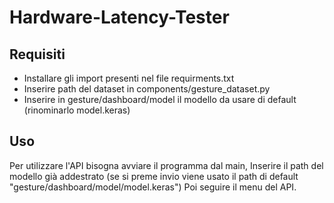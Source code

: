 # Hardware-Latency-Tester

## Requisiti
* Installare gli import presenti nel file requirments.txt
* Inserire path del dataset in components/gesture_dataset.py
* Inserire in gesture/dashboard/model il modello da usare di default (rinominarlo model.keras)

## Uso
Per utilizzare l'API bisogna avviare il programma dal main,
Inserire il path del modello già addestrato (se si preme invio viene usato il path di default "gesture/dashboard/model/model.keras")
Poi seguire il menu del API.

